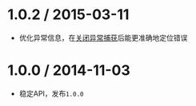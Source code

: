 # 1.0.2 / 2015-03-11

* 优化异常信息，在[关闭异常捕获](./README.md#about-exception)后能更准确地定位错误

# 1.0.0 / 2014-11-03

* 稳定API，发布`1.0.0`
